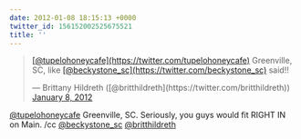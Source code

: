 ```yaml
---
date: 2012-01-08 18:15:13 +0000
twitter_id: 156152002525675521
title: ''
---
```


<blockquote class="twitter-tweet"><p lang="en" dir="ltr"><a href="https://twitter.com/tupelohoneycafe?ref_src=twsrc%5Etfw">[@tupelohoneycafe](https://twitter.com/tupelohoneycafe)</a> Greenville, SC, like <a href="https://twitter.com/beckystone_sc?ref_src=twsrc%5Etfw">[@beckystone_sc](https://twitter.com/beckystone_sc)</a> said!!</p>&mdash; Brittany Hildreth ([@britthildreth](https://twitter.com/britthildreth)) <a href="https://twitter.com/britthildreth/status/156151556247535616?ref_src=twsrc%5Etfw">January 8, 2012</a></blockquote>
<script async src="https://platform.twitter.com/widgets.js" charset="utf-8"></script>

[@tupelohoneycafe](https://twitter.com/tupelohoneycafe) Greenville, SC. Seriously, you guys would fit RIGHT IN on Main. /cc [@beckystone_sc](https://twitter.com/beckystone_sc) [@britthildreth](https://twitter.com/britthildreth)
